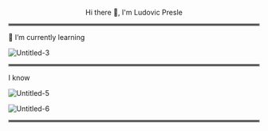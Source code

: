 <p align="center">
    Hi there 👋, I'm Ludovic Presle
</p>
<hr style="border:2px solid gray">


:construction: I’m currently learning
    
![Untitled-3](https://user-images.githubusercontent.com/102413282/179758713-f40c6d38-17e8-442d-b58d-bbbf32270268.png)

<hr style="border:2px solid gray">
I know

![Untitled-5](https://user-images.githubusercontent.com/102413282/179761195-c146babd-f55c-4955-9370-5dc66687e284.png)


![Untitled-6](https://user-images.githubusercontent.com/102413282/179765533-db4b496b-17d5-496d-90b5-a5b7c8286044.png)


<hr style="border:2px solid gray">
